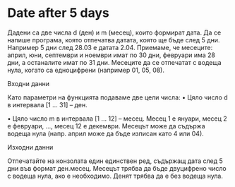 # Date after 5 days

Дадени са две числа d (ден) и m (месец), които формират дата. Да се напише
програма, която отпечатва датата, която ще бъде след 5 дни. Например 5 дни
след 28.03 е датата 2.04. Приемаме, че месеците: април, юни, септември и
ноември имат по 30 дни, февруари има 28 дни, а останалите имат по 31 дни.
Месеците да се отпечатат с водеща нула, когато са едноцифрени (например 01,
05, 08).

Входни данни

Като параметри на функцията подаваме две цели числа:
• Цяло число d в интервала [1 … 31] – ден.

• Цяло число m в интервала [1 … 12] – месец. Месец 1 е януари, месец 2 е
февруари, …, месец 12 е декември. Месецът може да съдържа водеща нула
(напр. април може да бъде изписан като 4 или 04).

Изходни данни

Отпечатайте на конзолата един единствен ред, съдържащ дата след 5 дни във
формат ден.месец. Месецът трябва да бъде двуцифрено число с водеща нула, ако
е необходимо. Денят трябва да е без водеща нула.